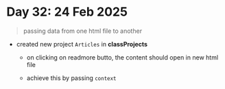 # Day 32: 24 Feb 2025

> passing data from one html file to another

- created new project `Articles` in **classProjects**  

    - on clicking on readmore butto, the content should open in new html file

    - achieve this by passing `context`